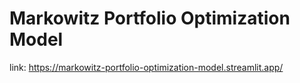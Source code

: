 # Markowitz Portfolio Optimization Model

link: https://markowitz-portfolio-optimization-model.streamlit.app/
